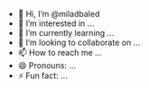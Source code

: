- 👋 Hi, I’m @miladbaled
- 👀 I’m interested in ...
- 🌱 I’m currently learning ...
- 💞️ I’m looking to collaborate on ...
- 📫 How to reach me ...
- 😄 Pronouns: ...
- ⚡ Fun fact: ...

<!---
miladbaled/miladbaled is a ✨ special ✨ repository because its `README.md` (this file) appears on your GitHub profile.
You can click the Preview link to take a look at your changes.
--->
